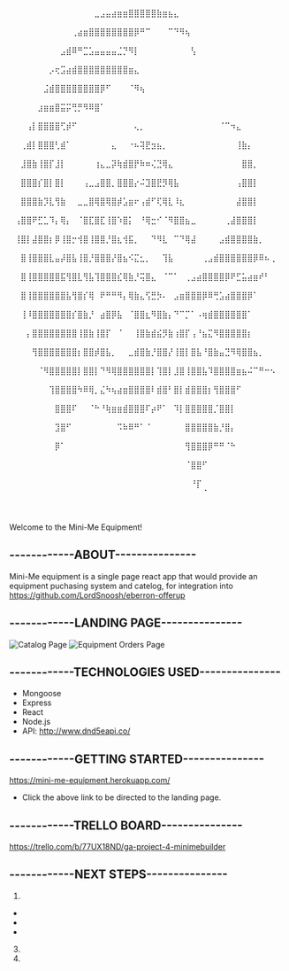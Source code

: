 ⠀⠀⠀⠀⠀⠀⠀⠀⠀⠀⠀⠀⠀⠀⠀⣀⣠⣤⣴⣶⣶⣿⣿⣿⣿⣿⣷⣶⣦⣄⠀⠀⠀⠀⠀⠀⠀⠀⠀⠀⠀⠀⠀⠀⠀⠀⠀⠀⠀⠀
⠀⠀⠀⠀⠀⠀⠀⠀⠀⠀⠀⢀⣴⣶⣿⣿⣿⣿⣿⣿⣿⣿⡿⠛⠉⠀⠀⠀⠉⠙⠻⢦⠀⠀⠀⠀⠀⠀⠀⠀⠀⠀⠀⠀⠀⠀⠀⠀⠀⠀
⠀⠀⠀⠀⠀⠀⠀⠀⠀⣠⣾⠿⠛⣉⣡⣤⣤⣤⣤⣈⡙⠻⡇⠀⠀⠀⠀⠀⠀⠀⠀⠀⢣⠀⠀⠀⠀⠀⠀⠀⠀⠀⠀⠀⠀⠀⠀⠀⠀⠀
⠀⠀⠀⠀⠀⠀⠀⡠⢖⣩⣴⣾⣿⣿⣿⣿⣿⣿⣿⣿⣿⣶⣄⠀⠀⠀⠀⠀⠀⠀⠀⠀⠀⠀⠀⠀⠀⠀⠀⠀⠀⠀⠀⠀⠀⠀⠀⠀⠀⠀
⠀⠀⠀⠀⠀⠀⣨⣾⣿⣿⣿⣿⣿⣿⣿⣿⡿⠋⠀⠀⠀⠈⠻⢦⠀⠀⠀⠀⠀⠀⠀⠀⠀⠀⠀⠀⠀⠀⠀⠀⠀⠀⠀⠀⠀⠀⠀⠀⠀⠀
⠀⠀⠀⠀⠀⣰⣶⣶⣿⣭⡭⢛⡛⠻⠿⣿⠁⠀⠀⠀⠀⠀⠀⠀⠀⠀⠀⠀⠀⠀⠀⠀⠀⠀⠀⠀⠀⠀⠀⠀⠀⠀⠀⠀⠀⠀⠀⠀⠀⠀
⠀⠀⠀⢠⡇⣿⣿⣿⣿⢋⡾⠋⠀⠀⠀⠀⠀⠀⠀⠀⠀⠀⢄⡀⠀⠀⠀⠀⠀⠀⠀⠀⠀⠀⠀⠀⠀⠈⠉⠲⣄⠀⠀⠀⠀⠀⠀⠀⠀⠀
⠀⠀⢀⣾⡇⣿⣿⣿⢃⣾⠁⠀⠀⠀⠀⠀⠀⠀⣄⠀⠀⠐⠦⢽⣟⣲⣦⡀⠀⠀⠀⠀⠀⠀⠀⠀⠀⠀⠀⠀⢸⣷⡄⠀⠀⠀⠀⠀⠀⠀
⠀⠀⣸⣿⣷⢸⣿⡏⣸⡇⠀⠀⠀⠀⠀⢰⣄⣀⡽⢷⣾⣿⡟⠷⠶⢌⣙⢿⣄⠀⠀⠀⠀⠀⠀⠀⠀⠀⠀⠀⠀⣿⣿⡀⠀⠀⠀⠀⠀⠀
⠀⠀⣿⣿⣿⡎⣿⡇⣿⡇⠀⠀⠀⢠⣀⣠⣿⣿⡀⣿⣿⣿⡔⠬⣹⣿⣟⡻⢿⣧⠀⠀⠀⠀⠀⠀⠀⠀⠀⠀⢠⣿⣿⡇⠀⠀⠀⠀⠀⠀
⠀⠀⣿⣿⣿⣷⡹⣇⢻⣷⠀⠀⣀⣀⣿⢿⣿⢿⣿⡾⣡⣶⠖⢠⣾⠋⢏⢿⣇⠸⣆⠀⠀⠀⠀⠀⠀⠀⠀⠀⣼⣿⣿⡇⠀⠀⠀⠀⠀⠀
⠀⢠⣿⣿⠟⣋⣁⠹⡄⢿⡄⠀⠈⣿⣏⣿⣏⢸⣿⠱⣿⡅⠀⠘⢿⣒⠊⠈⠻⣿⣿⣦⣀⠀⠀⠀⠀⠀⢀⣼⣿⣿⣿⡇⠀⠀⠀⠀⠀⠀
⠀⢸⣿⡇⣼⣿⣿⡆⡿⢸⣿⡒⢺⣿⢸⣿⣿⡘⣿⣆⢺⣯⡀⠀⠀⠙⠻⣇⠀⠉⠙⢿⣼⠀⠀⠀⠀⣠⣾⣿⣿⣿⣿⣷⡀⠀⠀⠀⠀⠀
⠀⠀⣿⢸⣿⣿⣿⣇⣤⡼⣿⣧⢸⣿⡘⣿⣿⣿⡜⣿⣦⠪⣍⣂⡀⠀⠀⢹⣧⠀⠀⠀⠀⠀⢀⣠⣾⣿⣿⣿⣿⣿⣿⡿⠿⠦⢀⠀⠀⠀
⠀⠀⣿⢸⣿⣿⣿⣿⣿⣯⢻⣿⣇⢻⣧⢹⣿⣿⣿⣎⢿⣷⡘⢭⣿⣄⠀⠈⠉⠁⠀⢀⣠⣴⣿⣿⣿⣿⡿⠟⣋⣥⣴⣶⠞⠃⠀⠀⠀⠀
⠀⠀⣿⢸⣿⣿⣿⣿⣿⣿⣧⢻⣿⡎⢿⠀⠟⠛⠛⠻⡄⢿⣷⣄⢫⣛⡳⠄⠀⣠⣶⣿⣿⣿⡿⠿⢛⣡⣴⣿⣿⣿⡿⠁⠀⠀⠀⠀⠀⠀
⠀⠀⢸⠸⣿⣿⣿⣿⣿⣿⣿⡎⣿⣷⡘⠀⣴⣿⡿⣧⠀⠈⣿⣿⣆⠻⣿⣷⡄⠙⠉⡉⠁⠠⢶⣾⣿⣿⣿⣿⣿⣿⠁⠀⠀⠀⠀⠀⠀⠀
⠀⠀⠀⡄⣿⣿⣿⣿⣿⣿⣿⣿⢸⣿⣷⢸⣿⡏⠀⠈⠀⠀⢸⣿⣷⣾⣮⡻⣷⢰⣿⡏⢠⠘⣦⣍⠻⣿⣿⣿⣿⣿⡆⠀⠀⠀⠀⠀⠀⠀
⠀⠀⠀⠀⢻⣿⣿⣿⣿⣿⣿⣿⡆⣿⣿⡾⣿⣧⡀⠀⠀⣀⣾⣿⣷⡘⣿⣿⡜⢸⣿⡇⣿⣧⠘⣿⣷⣤⣙⠻⢿⣿⣿⣦⡀⠀⠀⠀⠀⠀
⠀⠀⠀⠀⠀⠈⠻⣿⣿⣿⣿⣿⡇⣿⣿⡇⠙⠻⢿⣿⣿⣿⣿⣿⣿⡇⢹⣿⡇⣸⣿⢸⣿⣿⣧⠹⣿⣿⣿⣿⣶⣦⠬⠉⠛⠒⠢⠀⠀⠀
⠀⠀⠀⠀⠀⠀⠀⢹⣿⣿⣿⣿⠳⠿⢿⡀⣌⠳⢦⣴⣶⣿⣿⣿⣿⠇⣾⣿⠃⣿⡇⣾⣿⣿⣿⡆⢻⣿⣿⣿⠋⠀⠀⠀⠀⠀⠀⠀⠀⠀
⠀⠀⠀⠀⠀⠀⠀⠀⣿⣿⣿⠏⠀⠀⠈⠓⠘⢷⣶⣶⣾⣿⣿⣿⠏⡴⠟⠁⠀⠹⡇⣿⣿⣿⣿⣿⡈⣿⣿⡇⠀⠀⠀⠀⠀⠀⠀⠀⠀⠀
⠀⠀⠀⠀⠀⠀⠀⠀⣹⣿⠋⠀⠀⠀⠀⠀⠀⠀⠀⠩⠷⠿⠛⠁⠈⠀⠀⠀⠀⠀⠀⣿⣿⣿⣿⣿⣷⡘⣿⡄⠀⠀⠀⠀⠀⠀⠀⠀⠀⠀
⠀⠀⠀⠀⠀⠀⠀⠀⡿⠁⠀⠀⠀⠀⠀⠀⠀⠀⠀⠀⠀⠀⠀⠀⠀⠀⠀⠀⠀⠀⠀⢻⣿⣿⣿⡿⠛⠛⠈⠓⠀⠀⠀⠀⠀⠀⠀⠀⠀⠀
⠀⠀⠀⠀⠀⠀⠀⠀⠀⠀⠀⠀⠀⠀⠀⠀⠀⠀⠀⠀⠀⠀⠀⠀⠀⠀⠀⠀⠀⠀⠀⠈⣿⣿⠋⠀⠀⠀⠀⠀⠀⠀⠀⠀⠀⠀⠀⠀⠀⠀
⠀⠀⠀⠀⠀⠀⠀⠀⠀⠀⠀⠀⠀⠀⠀⠀⠀⠀⠀⠀⠀⠀⠀⠀⠀⠀⠀⠀⠀⠀⠀⠀⠘⡏⠀⠀⠀⠀⠀⠀⠀⠀⠀⠀⠀⠀⠀⠀⠀⠀
⠀⠀⠀⠀⠀⠀⠀⠀⠀⠀⠀⠀⠀⠀⠀⠀⠀⠀⠀⠀⠀⠀⠀⠀⠀⠀⠀⠀⠀⠀⠀⠀⠀⠁⠀⠀⠀

⠀⠀⠀⠀⠀⠀⠀⠀⠀⠀⠀⠀⠀


Welcome to the Mini-Me Equipment!

## ------------ABOUT---------------

Mini-Me equipment is a single page react app that would provide an equipment puchasing system and catelog, for integration into https://github.com/LordSnoosh/eberron-offerup

## ------------LANDING PAGE---------------

![Catalog Page](https://i.imgur.com/5ZkwtOJ.png)
![Equipment Orders Page](https://i.imgur.com/t5Ziyzh.png)


## ------------TECHNOLOGIES USED---------------

* Mongoose
* Express
* React
* Node.js
* API: http://www.dnd5eapi.co/

## ------------GETTING STARTED---------------

https://mini-me-equipment.herokuapp.com/


* Click the above link to be directed to the landing page.


## ------------TRELLO BOARD---------------

https://trello.com/b/77UX18ND/ga-project-4-minimebuilder


## ------------NEXT STEPS---------------

1. 
  * 
  * 
  * 
3. 
4. 
